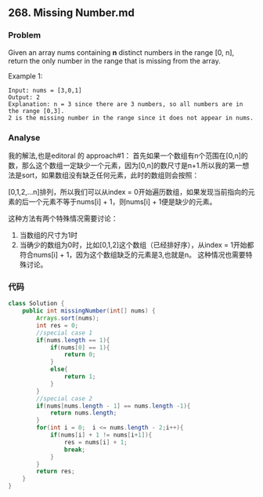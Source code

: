 ## 268. Missing Number.md
### Problem
Given an array nums containing **n** distinct numbers in the range [0, n], return the only number in the range that is missing from the array.

Example 1:

```
Input: nums = [3,0,1]
Output: 2
Explanation: n = 3 since there are 3 numbers, so all numbers are in the range [0,3].
2 is the missing number in the range since it does not appear in nums.
```
### Analyse
我的解法,也是editoral 的 approach#1：
首先如果一个数组有n个范围在[0,n]的数，那么这个数组一定缺少一个元素，因为[0,n]的数尺寸是n+1.所以我的第一想法是sort，如果数组没有缺乏任何元素，此时的数组则会按照：

[0,1,2,...n]排列，所以我们可以从index = 0开始遍历数组，如果发现当前指向的元素的后一个元素不等于nums[i] + 1，则nums[i] + 1便是缺少的元素。

这种方法有两个特殊情况需要讨论：
1. 当数组的尺寸为1时
2. 当确少的数组为0时，比如[0,1,2]这个数组（已经排好序），从index = 1开始都符合nums[i] + 1，因为这个数组缺乏的元素是3,也就是n。 这种情况也需要特殊讨论。

### 代码

```java
class Solution {
    public int missingNumber(int[] nums) {
        Arrays.sort(nums);
        int res = 0;
        //special case 1
        if(nums.length == 1){
            if(nums[0] == 1){
                return 0;
            }
            else{
                return 1;
            }
        }
        //special case 2
        if(nums[nums.length - 1] == nums.length -1){
            return nums.length;
        }
        for(int i = 0;  i <= nums.length - 2;i++){
            if(nums[i] + 1 != nums[i+1]){
                res = nums[i] + 1;
                break;
            }
        }
        return res;
    }
}
```
